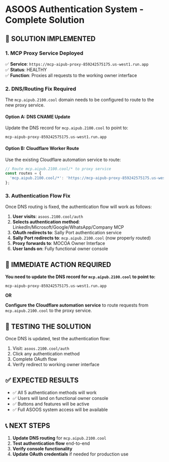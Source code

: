 # ASOOS Authentication System - Complete Solution

## 🎯 SOLUTION IMPLEMENTED

### **1. MCP Proxy Service Deployed**
✅ **Service**: `https://mcp-aipub-proxy-859242575175.us-west1.run.app`  
✅ **Status**: HEALTHY  
✅ **Function**: Proxies all requests to the working owner interface  

### **2. DNS/Routing Fix Required**

The `mcp.aipub.2100.cool` domain needs to be configured to route to the new proxy service.

#### **Option A: DNS CNAME Update** 
Update the DNS record for `mcp.aipub.2100.cool` to point to:
```
mcp-aipub-proxy-859242575175.us-west1.run.app
```

#### **Option B: Cloudflare Worker Route**
Use the existing Cloudflare automation service to route:
```javascript
// Route mcp.aipub.2100.cool/* to proxy service
const routes = {
  'mcp.aipub.2100.cool/*': 'https://mcp-aipub-proxy-859242575175.us-west1.run.app'
};
```

### **3. Authentication Flow Fix**

Once DNS routing is fixed, the authentication flow will work as follows:

1. **User visits**: `asoos.2100.cool/auth`
2. **Selects authentication method**: LinkedIn/Microsoft/Google/WhatsApp/Company MCP
3. **OAuth redirects to**: Sally Port authentication service
4. **Sally Port redirects to**: `mcp.aipub.2100.cool` (now properly routed)
5. **Proxy forwards to**: MOCOA Owner Interface
6. **User lands on**: Fully functional owner console

## 🔧 IMMEDIATE ACTION REQUIRED

**You need to update the DNS record for `mcp.aipub.2100.cool` to point to:**
```
mcp-aipub-proxy-859242575175.us-west1.run.app
```

**OR**

**Configure the Cloudflare automation service** to route requests from `mcp.aipub.2100.cool` to the proxy service.

## 🧪 TESTING THE SOLUTION

Once DNS is updated, test the authentication flow:

1. Visit: `asoos.2100.cool/auth`
2. Click any authentication method
3. Complete OAuth flow
4. Verify redirect to working owner interface

## ✅ EXPECTED RESULTS

- ✅ All 5 authentication methods will work
- ✅ Users will land on functional owner console  
- ✅ Buttons and features will be active
- ✅ Full ASOOS system access will be available

## 📞 NEXT STEPS

1. **Update DNS routing** for `mcp.aipub.2100.cool`
2. **Test authentication flow** end-to-end
3. **Verify console functionality** 
4. **Update OAuth credentials** if needed for production use
